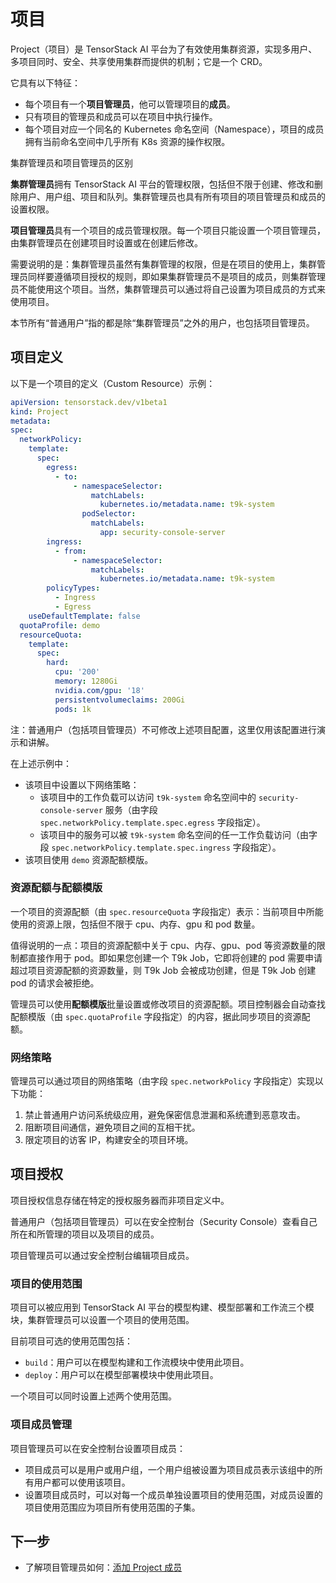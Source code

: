 # 项目

Project（项目）是 TensorStack AI 平台为了有效使用集群资源，实现多用户、多项目同时、安全、共享使用集群而提供的机制；它是一个 CRD。

它具有以下特征：

* 每个项目有一个**项目管理员**，他可以管理项目的**成员**。
* 只有项目的管理员和成员可以在项目中执行操作。
* 每个项目对应一个同名的 Kubernetes 命名空间（Namespace），项目的成员拥有当前命名空间中几乎所有 K8s 资源的操作权限。

<aside class="note info">
<div class="title"> 集群管理员和项目管理员的区别 </div>

**集群管理员**拥有 TensorStack AI 平台的管理权限，包括但不限于创建、修改和删除用户、用户组、项目和队列。集群管理员也具有所有项目的项目管理员和成员的设置权限。

**项目管理员**具有一个项目的成员管理权限。每一个项目只能设置一个项目管理员，由集群管理员在创建项目时设置或在创建后修改。

需要说明的是：集群管理员虽然有集群管理的权限，但是在项目的使用上，集群管理员同样要遵循项目授权的规则，即如果集群管理员不是项目的成员，则集群管理员不能使用这个项目。当然，集群管理员可以通过将自己设置为项目成员的方式来使用项目。

本节所有“普通用户”指的都是除“集群管理员”之外的用户，也包括项目管理员。

</aside>

## 项目定义

以下是一个项目的定义（Custom Resource）示例：

```yaml
apiVersion: tensorstack.dev/v1beta1
kind: Project
metadata:
spec:
  networkPolicy:
    template:
      spec:
        egress:
          - to:
              - namespaceSelector:
                  matchLabels:
                    kubernetes.io/metadata.name: t9k-system
                podSelector:
                  matchLabels:
                    app: security-console-server
        ingress:
          - from:
              - namespaceSelector:
                  matchLabels:
                    kubernetes.io/metadata.name: t9k-system
        policyTypes:
          - Ingress
          - Egress
    useDefaultTemplate: false
  quotaProfile: demo
  resourceQuota:
    template:
      spec:
        hard:
          cpu: '200'
          memory: 1280Gi
          nvidia.com/gpu: '18'
          persistentvolumeclaims: 200Gi
          pods: 1k
```

注：普通用户（包括项目管理员）不可修改上述项目配置，这里仅用该配置进行演示和讲解。

在上述示例中：

* 该项目中设置以下网络策略：
  * 该项目中的工作负载可以访问 `t9k-system` 命名空间中的 `security-console-server` 服务（由字段 `spec.networkPolicy.template.spec.egress` 字段指定）。
  * 该项目中的服务可以被 `t9k-system` 命名空间的任一工作负载访问（由字段 `spec.networkPolicy.template.spec.ingress` 字段指定）。
* 该项目使用 `demo` 资源配额模版。

### 资源配额与配额模版

一个项目的资源配额（由 `spec.resourceQuota` 字段指定）表示：当前项目中所能使用的资源上限，包括但不限于 cpu、内存、gpu 和 pod 数量。

值得说明的一点：项目的资源配额中关于 cpu、内存、gpu、pod 等资源数量的限制都直接作用于 pod。即如果您创建一个 T9k Job，它即将创建的 pod 需要申请超过项目资源配额的资源数量，则 T9k Job 会被成功创建，但是 T9k Job 创建 pod 的请求会被拒绝。

管理员可以使用**配额模版**批量设置或修改项目的资源配额。项目控制器会自动查找配额模版（由 `spec.quotaProfile` 字段指定）的内容，据此同步项目的资源配额。

### 网络策略

管理员可以通过项目的网络策略（由字段 `spec.networkPolicy` 字段指定）实现以下功能：

1. 禁止普通用户访问系统级应用，避免保密信息泄漏和系统遭到恶意攻击。
2. 阻断项目间通信，避免项目之间的互相干扰。
3. 限定项目的访客 IP，构建安全的项目环境。

## 项目授权

项目授权信息存储在特定的授权服务器而非项目定义中。

普通用户（包括项目管理员）可以在安全控制台（Security Console）查看自己所在和所管理的项目以及项目的成员。

项目管理员可以通过安全控制台编辑项目成员。

### 项目的使用范围

项目可以被应用到 TensorStack AI 平台的模型构建、模型部署和工作流三个模块，集群管理员可以设置一个项目的使用范围。

目前项目可选的使用范围包括：

* `build`：用户可以在模型构建和工作流模块中使用此项目。
* `deploy`：用户可以在模型部署模块中使用此项目。

一个项目可以同时设置上述两个使用范围。

### 项目成员管理

项目管理员可以在安全控制台设置项目成员：

* 项目成员可以是用户或用户组，一个用户组被设置为项目成员表示该组中的所有用户都可以使用该项目。
* 设置项目成员时，可以对每一个成员单独设置项目的使用范围，对成员设置的项目使用范围应为项目所有使用范围的子集。

## 下一步

* 了解项目管理员如何：[添加 Project 成员](../../tasks/add-project-member.md)
